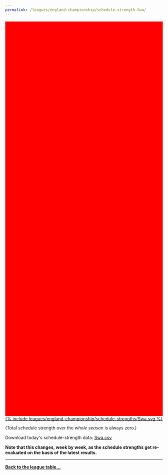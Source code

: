 ```yaml
---
permalink: /leagues/england-championship/schedule-strength-Swa/
---
```


<style>
.svg-wrap {
    background-color:red;
    height:0;
    padding-top:250%; /* 350px/550px */
    position: relative;
}

svg {
    background-color: white;
    height: 100%;
    display:block;
    width: 100%;
    position: absolute;
    top:0;
    left:0;
}
</style>


<div class="svg-wrap">
{% include leagues/england-championship/schedule-strengths/Swa.svg %}
</div>

-----

(Total schedule strength over the *whole season* is always zero.)


Download today's schedule-strength data: [Swa.csv](/assets/leagues/england-championship/2019/schedule-strengths/Swa.csv)

**Note that this changes, week by week, as the schedule strengths get re-evaluated on the
basis of the latest results.**

-----

[**Back to the league table...**](/leagues/england-championship)



